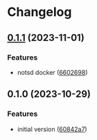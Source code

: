 # Changelog

## [0.1.1](https://github.com/explodingcamera/nots/compare/notsd-v0.1.0...notsd-v0.1.1) (2023-11-01)


### Features

* notsd docker ([6602698](https://github.com/explodingcamera/nots/commit/6602698322338c472dd2f6540cf382f9029efece))

## 0.1.0 (2023-10-29)


### Features

* initial version ([60842a7](https://github.com/explodingcamera/nots/commit/60842a7df4aceaf3c0682931ce7ed8d2a324b7ef))
